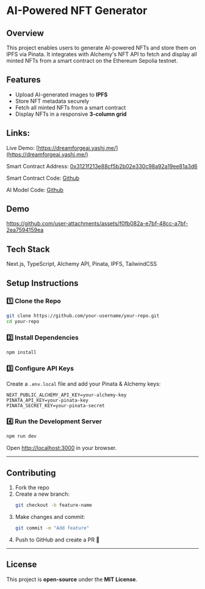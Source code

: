 # **AI-Powered NFT Generator**  

## **Overview**  
This project enables users to generate AI-powered NFTs and store them on IPFS via Pinata. It integrates with Alchemy's NFT API to fetch and display all minted NFTs from a smart contract on the Ethereum Sepolia testnet.  

## **Features**  
- Upload AI-generated images to **IPFS**  
- Store NFT metadata securely  
- Fetch all minted NFTs from a smart contract  
- Display NFTs in a responsive **3-column grid**  

## Links:

Live Demo: [https://dreamforgeai.yashj.me/](https://dreamforgeai.yashj.me/)

Smart Contract Address: [0x3121f213e88cf5b2b02e330c98a92a19ee81a3d6](https://sepolia.etherscan.io/address/0x3121f213e88cf5b2b02e330c98a92a19ee81a3d6)

Smart Contract Code: [Github](https://github.com/yashj09/ERC-721-NFT-)

AI Model Code: [Github](https://github.com/yashj09/AI-Image-Generator)

## Demo

https://github.com/user-attachments/assets/f0fb082a-e7bf-48cc-a7bf-2ea7594159ea

## **Tech Stack**  
Next.js, TypeScript, Alchemy API, Pinata, IPFS, TailwindCSS  

## **Setup Instructions**  
### 1️⃣ Clone the Repo  
```sh
git clone https://github.com/your-username/your-repo.git
cd your-repo
```

### 2️⃣ Install Dependencies  
```sh
npm install
```

### 3️⃣ Configure API Keys  
Create a `.env.local` file and add your Pinata & Alchemy keys:  
```
NEXT_PUBLIC_ALCHEMY_API_KEY=your-alchemy-key
PINATA_API_KEY=your-pinata-key
PINATA_SECRET_KEY=your-pinata-secret
```

### 4️⃣ Run the Development Server  
```sh
npm run dev
```
Open [http://localhost:3000](http://localhost:3000) in your browser.  

---


## **Contributing**  
1. Fork the repo  
2. Create a new branch:  
   ```sh
   git checkout -b feature-name
   ```
3. Make changes and commit:  
   ```sh
   git commit -m "Add feature"
   ```
4. Push to GitHub and create a PR 🚀  

---

## **License**  
This project is **open-source** under the **MIT License**.  

